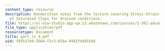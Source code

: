 ```yaml
---
content_type: resource
description: Handwritten notes from the lecture covering Stress-Strain-Strength Behavior
  of Saturated Clays for drained conditions.
file: https://ol-ocw-studio-app-qa.s3.amazonaws.com/courses/1-361-advanced-soil-mechanics-fall-2004/f0fb17e05664f2c301ba94d1fdd9316d_part_iv_4.pdf
file_type: application/pdf
resourcetype: Document
title: part_iv_4.pdf
uid: f0fb17e0-5664-f2c3-01ba-94d1fdd9316d
---
```

